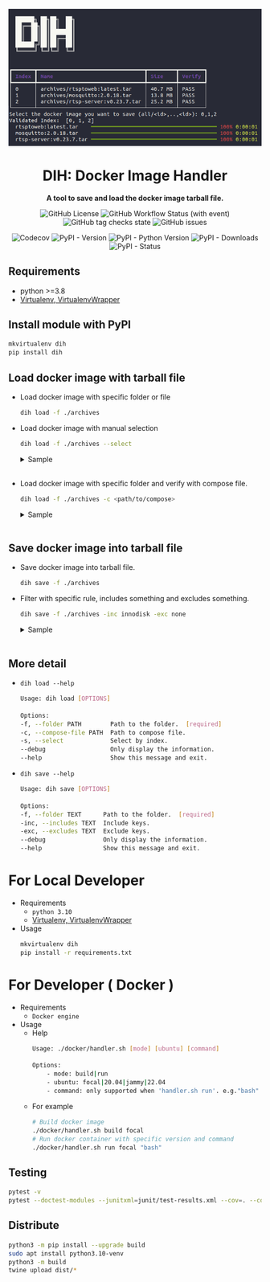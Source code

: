 <div align="center">

![cover](https://github.com/p513817/dih/blob/master/assets/cover.png?raw=true)
# DIH: Docker Image Handler
**A tool to save and load the docker image tarball file.**

![GitHub License](https://img.shields.io/github/license/p513817/dih)
![GitHub Workflow Status (with event)](https://img.shields.io/github/actions/workflow/status/p513817/dih/test.yml)
![GitHub tag checks state](https://img.shields.io/github/checks-status/p513817/dih/master)
![GitHub issues](https://img.shields.io/github/issues/p513817/dih)

![Codecov](https://img.shields.io/codecov/c/github/p513817/dih)
![PyPI - Version](https://img.shields.io/pypi/v/dih)
![PyPI - Python Version](https://img.shields.io/pypi/pyversions/dih)
![PyPI - Downloads](https://img.shields.io/pypi/dm/dih)
![PyPI - Status](https://img.shields.io/pypi/status/dih)

</div>

## Requirements
* python >=3.8
* [Virtualenv, VirtualenvWrapper](./assets/install-venv.md)

## Install module with PyPI
```bash
mkvirtualenv dih
pip install dih
```

## Load docker image with tarball file

* Load docker image with specific folder or file
    ```bash
    dih load -f ./archives
    ```
* Load docker image with manual selection
    ```bash
    dih load -f ./archives --select
    ```
    <details>
    <summary>Sample</summary>
    <br>
        <p>
        <img src='https://github.com/p513817/dih/blob/master/assets/dih-load-select.png?raw=true' width='auto' height=200px alt>
        <br>
        <em>Enter the index of the docker images...</em>
        </p>
    </details>
    <br>

* Load docker image with specific folder and verify with compose file.
    ```bash
    dih load -f ./archives -c <path/to/compose>
    ```
    <details>
    <summary>Sample</summary>
    <br>
        <p>
        <img src='https://github.com/p513817/dih/blob/master/assets/dih-load-compose.png?raw=true' width='auto' height=250px alt>
        <br>
        <em>Verify with compose file and only load the verified indexes...</em>
        </p>
    </details>
    <br>
    

## Save docker image into tarball file
* Save docker image into tarball file.
    ```bash
    dih save -f ./archives
    ```
* Filter with specific rule, includes something and excludes something.
    ```bash
    dih save -f ./archives -inc innodisk -exc none
    ```
    
    <details>
    <summary>Sample</summary>
    <br>
        <p>
        <img src='https://github.com/p513817/dih/blob/master/assets/dih-save-with-rule.png?raw=true' width='auto' height=200px alt>
        <br>
        <em>dih save -f ./archives -inc rtsp -exc none...</em>
        </p>
    </details>
    <br>

## More detail
* `dih load --help`
    ```bash
    Usage: dih load [OPTIONS]
    
    Options:
    -f, --folder PATH        Path to the folder.  [required]
    -c, --compose-file PATH  Path to compose file.
    -s, --select             Select by index.
    --debug                  Only display the information.
    --help                   Show this message and exit.
    ```
* `dih save --help`
    ```bash
    Usage: dih save [OPTIONS]

    Options:
    -f, --folder TEXT      Path to the folder.  [required]
    -inc, --includes TEXT  Include keys.
    -exc, --excludes TEXT  Exclude keys.
    --debug                Only display the information.
    --help                 Show this message and exit.
    ```

# For Local Developer
* Requirements
    * `python 3.10`
    * [Virtualenv, VirtualenvWrapper](./assets/install-venv.md)
* Usage
    ```bash
    mkvirtualenv dih
    pip install -r requirements.txt
    ```
# For Developer ( Docker )
* Requirements
    * `Docker engine`
* Usage
    * Help
        ```bash
        Usage: ./docker/handler.sh [mode] [ubuntu] [command]
            
        Options:
            - mode: build|run
            - ubuntu: focal|20.04|jammy|22.04
            - command: only supported when 'handler.sh run'. e.g."bash" 
        ```
    * For example
        ```bash
        # Build docker image
        ./docker/handler.sh build focal
        # Run docker container with specific version and command
        ./docker/handler.sh run focal "bash" 
        ```

## Testing
```bash
pytest -v
pytest --doctest-modules --junitxml=junit/test-results.xml --cov=. --cov-report=xml --cov-report=html
```

## Distribute
```bash
python3 -m pip install --upgrade build
sudo apt install python3.10-venv
python3 -m build
twine upload dist/*
```
